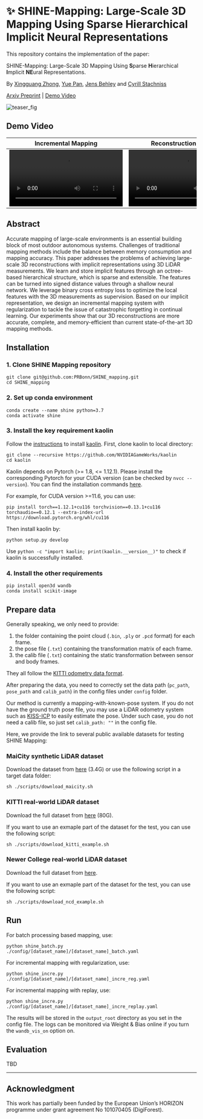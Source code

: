 # ✨ SHINE-Mapping: Large-Scale 3D Mapping Using Sparse Hierarchical Implicit Neural Representations

This repository contains the implementation of the paper:

SHINE-Mapping: Large-Scale 3D Mapping Using **S**parse **H**ierarchical **I**mplicit **NE**ural Representations.

By [Xingguang Zhong](https://www.ipb.uni-bonn.de/people/xingguang-zhong/), [Yue Pan](https://www.ipb.uni-bonn.de/people/yue-pan/), [Jens Behley](https://www.ipb.uni-bonn.de/people/jens-behley/) and [Cyrill Stachniss](https://www.ipb.uni-bonn.de/people/cyrill-stachniss/)

[Arxiv Preprint](https://arxiv.org/abs/2210.02299) | [Demo Video]()

![teaser_fig](https://user-images.githubusercontent.com/34207278/194295874-ccf02ed0-ad10-4451-acd2-e70001737ecf.png)

## Demo Video

Incremental Mapping | Reconstruction Results |
:-: | :-: |
<video src='https://user-images.githubusercontent.com/34207278/192112474-f88d0d90-96a4-4ff3-b3bb-4e119b810d9e.mp4'> | <video src='https://user-images.githubusercontent.com/34207278/192112449-56cb5c73-500f-416a-8892-e44d0e962669.mp4'> |


## Abstract
Accurate mapping of large-scale environments is an essential building block of most outdoor autonomous systems. Challenges of traditional mapping methods include the balance between memory consumption and mapping accuracy. This paper addresses the problems of achieving large-scale 3D reconstructions with implicit representations using 3D LiDAR measurements. We learn and store implicit features through an octree-based hierarchical structure, which is sparse and extensible. The features can be turned into signed distance values through a shallow neural network. We leverage binary cross entropy loss to optimize the local features with the 3D measurements as supervision. Based on our implicit representation, we design an incremental mapping system with regularization to tackle the issue of catastrophic forgetting in continual learning. Our experiments show that our 3D reconstructions are more accurate, complete, and memory-efficient than current state-of-the-art 3D mapping methods.

## Installation

### 1. Clone SHINE Mapping repository
```
git clone git@github.com:PRBonn/SHINE_mapping.git
cd SHINE_mapping
```
### 2. Set up conda environment
```
conda create --name shine python=3.7
conda activate shine
```
### 3. Install the key requirement kaolin

Follow the [instructions](https://kaolin.readthedocs.io/en/latest/notes/installation.html) to install [kaolin](https://kaolin.readthedocs.io/en/latest/index.html). First, clone kaolin to local directory:

```
git clone --recursive https://github.com/NVIDIAGameWorks/kaolin
cd kaolin
```

Kaolin depends on Pytorch (>= 1.8, <= 1.12.1). Please install the corresponding Pytorch for your CUDA version (can be checked by ```nvcc --version```). You can find the installation commands [here](https://pytorch.org/get-started/previous-versions/).

For example, for CUDA version >=11.6, you can use:
```
pip install torch==1.12.1+cu116 torchvision==0.13.1+cu116 torchaudio==0.12.1 --extra-index-url https://download.pytorch.org/whl/cu116
```

Then install kaolin by:
```
python setup.py develop
```

Use ```python -c "import kaolin; print(kaolin.__version__)"``` to check if kaolin is successfully installed.


### 4. Install the other requirements
```
pip install open3d wandb
conda install scikit-image
```

## Prepare data

Generally speaking, we only need to provide:
1. the folder containing the point cloud (`.bin`, `.ply` or `.pcd` format) for each frame.
2. the pose file (`.txt`) containing the transformation matrix of each frame. 
3. the calib file (`.txt`) containing the static transformation between sensor and body frames.

They all follow the [KITTI odometry data format](https://www.cvlibs.net/datasets/kitti/eval_odometry.php).

After preparing the data, you need to correctly set the data path (`pc_path`, `pose_path` and `calib_path`) in the config files under `config` folder.

Our method is currently a mapping-with-known-pose system. If you do not have the ground truth pose file, you may use a LiDAR odometry system such as [KISS-ICP](https://github.com/PRBonn/kiss-icp) to easily estimate the pose. Under such case, you do not need a calib file, so just set `calib_path: ""` in the config file.

Here, we provide the link to several public available datasets for testing SHINE Mapping:

### MaiCity synthetic LiDAR dataset

Download the dataset from [here](https://www.ipb.uni-bonn.de/data/mai-city-dataset/) (3.4G) or use the following script in a target data folder:

```
sh ./scripts/download_maicity.sh
```

### KITTI real-world LiDAR dataset

Download the full dataset from [here](https://www.cvlibs.net/datasets/kitti/eval_odometry.php) (80G).


If you want to use an exmaple part of the dataset for the test, you can use the following script:
```
sh ./scripts/download_kitti_example.sh
```

### Newer College real-world LiDAR dataset

Download the full dataset from [here](https://ori-drs.github.io/newer-college-dataset/download/).

If you want to use an exmaple part of the dataset for the test, you can use the following script:
```
sh ./scripts/download_ncd_example.sh
```

## Run

For batch processing based mapping, use:
```
python shine_batch.py ./config/[dataset_name]/[dataset_name]_batch.yaml
```

For incremental mapping with regularization, use:
```
python shine_incre.py ./config/[dataset_name]/[dataset_name]_incre_reg.yaml
```

For incremental mapping with replay, use:
```
python shine_incre.py ./config/[dataset_name]/[dataset_name]_incre_replay.yaml
```

The results will be stored in the `output_root` directory as you set in the config file.
The logs can be monitored via Weight & Bias online if you turn the `wandb_vis_on` option on. 

## Evaluation

TBD

----

## Acknowledgment
This work has partially been funded by the European Union’s HORIZON programme under grant agreement No 101070405 (DigiForest).





